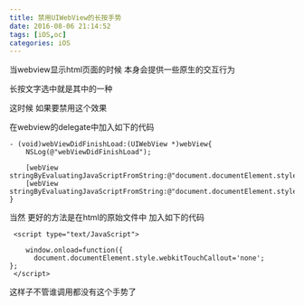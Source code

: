 ```yaml
---
title: 禁用UIWebView的长按手势
date: 2016-08-06 21:14:52
tags: [iOS,oc]
categories: iOS
---
```

当webview显示html页面的时候 本身会提供一些原生的交互行为

长按文字选中就是其中的一种

这时候 如果要禁用这个效果

<!-- more -->

在webview的delegate中加入如下的代码

```
- (void)webViewDidFinishLoad:(UIWebView *)webView{
    NSLog(@"webViewDidFinishLoad");

    [webView stringByEvaluatingJavaScriptFromString:@"document.documentElement.style.webkitUserSelect='none';"];
    [webView stringByEvaluatingJavaScriptFromString:@"document.documentElement.style.webkitTouchCallout='none';"];
}

```

当然  更好的方法是在html的原始文件中 加入如下的代码

```
 <script type="text/JavaScript">

    window.onload=function({
      document.documentElement.style.webkitTouchCallout='none';
};
 </script>
```

这样子不管谁调用都没有这个手势了
